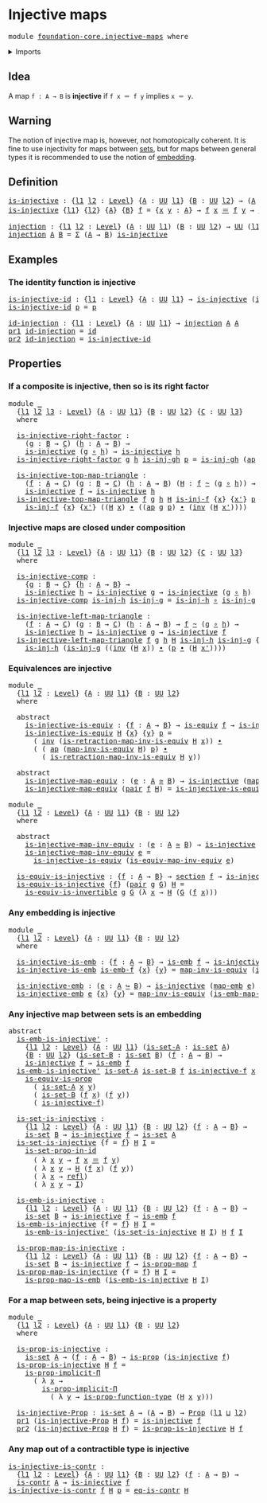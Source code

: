 # Injective maps

<pre class="Agda"><a id="27" class="Keyword">module</a> <a id="34" href="foundation-core.injective-maps.html" class="Module">foundation-core.injective-maps</a> <a id="65" class="Keyword">where</a>
</pre>
<details><summary>Imports</summary>

<pre class="Agda"><a id="121" class="Keyword">open</a> <a id="126" class="Keyword">import</a> <a id="133" href="foundation.action-on-identifications-functions.html" class="Module">foundation.action-on-identifications-functions</a>
<a id="180" class="Keyword">open</a> <a id="185" class="Keyword">import</a> <a id="192" href="foundation.dependent-pair-types.html" class="Module">foundation.dependent-pair-types</a>
<a id="224" class="Keyword">open</a> <a id="229" class="Keyword">import</a> <a id="236" href="foundation.universe-levels.html" class="Module">foundation.universe-levels</a>

<a id="264" class="Keyword">open</a> <a id="269" class="Keyword">import</a> <a id="276" href="foundation-core.contractible-types.html" class="Module">foundation-core.contractible-types</a>
<a id="311" class="Keyword">open</a> <a id="316" class="Keyword">import</a> <a id="323" href="foundation-core.embeddings.html" class="Module">foundation-core.embeddings</a>
<a id="350" class="Keyword">open</a> <a id="355" class="Keyword">import</a> <a id="362" href="foundation-core.equivalences.html" class="Module">foundation-core.equivalences</a>
<a id="391" class="Keyword">open</a> <a id="396" class="Keyword">import</a> <a id="403" href="foundation-core.function-types.html" class="Module">foundation-core.function-types</a>
<a id="434" class="Keyword">open</a> <a id="439" class="Keyword">import</a> <a id="446" href="foundation-core.homotopies.html" class="Module">foundation-core.homotopies</a>
<a id="473" class="Keyword">open</a> <a id="478" class="Keyword">import</a> <a id="485" href="foundation-core.identity-types.html" class="Module">foundation-core.identity-types</a>
<a id="516" class="Keyword">open</a> <a id="521" class="Keyword">import</a> <a id="528" href="foundation-core.propositional-maps.html" class="Module">foundation-core.propositional-maps</a>
<a id="563" class="Keyword">open</a> <a id="568" class="Keyword">import</a> <a id="575" href="foundation-core.propositions.html" class="Module">foundation-core.propositions</a>
<a id="604" class="Keyword">open</a> <a id="609" class="Keyword">import</a> <a id="616" href="foundation-core.sections.html" class="Module">foundation-core.sections</a>
<a id="641" class="Keyword">open</a> <a id="646" class="Keyword">import</a> <a id="653" href="foundation-core.sets.html" class="Module">foundation-core.sets</a>
</pre>
</details>

## Idea

A map `f : A → B` is **injective** if `f x ＝ f y` implies `x ＝ y`.

## Warning

The notion of injective map is, however, not homotopically coherent. It is fine
to use injectivity for maps between [sets](foundation-core.sets.md), but for
maps between general types it is recommended to use the notion of
[embedding](foundation-core.embeddings.md).

## Definition

<pre class="Agda"><a id="is-injective"></a><a id="1071" href="foundation-core.injective-maps.html#1071" class="Function">is-injective</a> <a id="1084" class="Symbol">:</a> <a id="1086" class="Symbol">{</a><a id="1087" href="foundation-core.injective-maps.html#1087" class="Bound">l1</a> <a id="1090" href="foundation-core.injective-maps.html#1090" class="Bound">l2</a> <a id="1093" class="Symbol">:</a> <a id="1095" href="Agda.Primitive.html#742" class="Postulate">Level</a><a id="1100" class="Symbol">}</a> <a id="1102" class="Symbol">{</a><a id="1103" href="foundation-core.injective-maps.html#1103" class="Bound">A</a> <a id="1105" class="Symbol">:</a> <a id="1107" href="Agda.Primitive.html#388" class="Primitive">UU</a> <a id="1110" href="foundation-core.injective-maps.html#1087" class="Bound">l1</a><a id="1112" class="Symbol">}</a> <a id="1114" class="Symbol">{</a><a id="1115" href="foundation-core.injective-maps.html#1115" class="Bound">B</a> <a id="1117" class="Symbol">:</a> <a id="1119" href="Agda.Primitive.html#388" class="Primitive">UU</a> <a id="1122" href="foundation-core.injective-maps.html#1090" class="Bound">l2</a><a id="1124" class="Symbol">}</a> <a id="1126" class="Symbol">→</a> <a id="1128" class="Symbol">(</a><a id="1129" href="foundation-core.injective-maps.html#1103" class="Bound">A</a> <a id="1131" class="Symbol">→</a> <a id="1133" href="foundation-core.injective-maps.html#1115" class="Bound">B</a><a id="1134" class="Symbol">)</a> <a id="1136" class="Symbol">→</a> <a id="1138" href="Agda.Primitive.html#388" class="Primitive">UU</a> <a id="1141" class="Symbol">(</a><a id="1142" href="foundation-core.injective-maps.html#1087" class="Bound">l1</a> <a id="1145" href="Agda.Primitive.html#961" class="Primitive Operator">⊔</a> <a id="1147" href="foundation-core.injective-maps.html#1090" class="Bound">l2</a><a id="1149" class="Symbol">)</a>
<a id="1151" href="foundation-core.injective-maps.html#1071" class="Function">is-injective</a> <a id="1164" class="Symbol">{</a><a id="1165" href="foundation-core.injective-maps.html#1165" class="Bound">l1</a><a id="1167" class="Symbol">}</a> <a id="1169" class="Symbol">{</a><a id="1170" href="foundation-core.injective-maps.html#1170" class="Bound">l2</a><a id="1172" class="Symbol">}</a> <a id="1174" class="Symbol">{</a><a id="1175" href="foundation-core.injective-maps.html#1175" class="Bound">A</a><a id="1176" class="Symbol">}</a> <a id="1178" class="Symbol">{</a><a id="1179" href="foundation-core.injective-maps.html#1179" class="Bound">B</a><a id="1180" class="Symbol">}</a> <a id="1182" href="foundation-core.injective-maps.html#1182" class="Bound">f</a> <a id="1184" class="Symbol">=</a> <a id="1186" class="Symbol">{</a><a id="1187" href="foundation-core.injective-maps.html#1187" class="Bound">x</a> <a id="1189" href="foundation-core.injective-maps.html#1189" class="Bound">y</a> <a id="1191" class="Symbol">:</a> <a id="1193" href="foundation-core.injective-maps.html#1175" class="Bound">A</a><a id="1194" class="Symbol">}</a> <a id="1196" class="Symbol">→</a> <a id="1198" href="foundation-core.injective-maps.html#1182" class="Bound">f</a> <a id="1200" href="foundation-core.injective-maps.html#1187" class="Bound">x</a> <a id="1202" href="foundation-core.identity-types.html#1953" class="Function Operator">＝</a> <a id="1204" href="foundation-core.injective-maps.html#1182" class="Bound">f</a> <a id="1206" href="foundation-core.injective-maps.html#1189" class="Bound">y</a> <a id="1208" class="Symbol">→</a> <a id="1210" href="foundation-core.injective-maps.html#1187" class="Bound">x</a> <a id="1212" href="foundation-core.identity-types.html#1953" class="Function Operator">＝</a> <a id="1214" href="foundation-core.injective-maps.html#1189" class="Bound">y</a>

<a id="injection"></a><a id="1217" href="foundation-core.injective-maps.html#1217" class="Function">injection</a> <a id="1227" class="Symbol">:</a> <a id="1229" class="Symbol">{</a><a id="1230" href="foundation-core.injective-maps.html#1230" class="Bound">l1</a> <a id="1233" href="foundation-core.injective-maps.html#1233" class="Bound">l2</a> <a id="1236" class="Symbol">:</a> <a id="1238" href="Agda.Primitive.html#742" class="Postulate">Level</a><a id="1243" class="Symbol">}</a> <a id="1245" class="Symbol">(</a><a id="1246" href="foundation-core.injective-maps.html#1246" class="Bound">A</a> <a id="1248" class="Symbol">:</a> <a id="1250" href="Agda.Primitive.html#388" class="Primitive">UU</a> <a id="1253" href="foundation-core.injective-maps.html#1230" class="Bound">l1</a><a id="1255" class="Symbol">)</a> <a id="1257" class="Symbol">(</a><a id="1258" href="foundation-core.injective-maps.html#1258" class="Bound">B</a> <a id="1260" class="Symbol">:</a> <a id="1262" href="Agda.Primitive.html#388" class="Primitive">UU</a> <a id="1265" href="foundation-core.injective-maps.html#1233" class="Bound">l2</a><a id="1267" class="Symbol">)</a> <a id="1269" class="Symbol">→</a> <a id="1271" href="Agda.Primitive.html#388" class="Primitive">UU</a> <a id="1274" class="Symbol">(</a><a id="1275" href="foundation-core.injective-maps.html#1230" class="Bound">l1</a> <a id="1278" href="Agda.Primitive.html#961" class="Primitive Operator">⊔</a> <a id="1280" href="foundation-core.injective-maps.html#1233" class="Bound">l2</a><a id="1282" class="Symbol">)</a>
<a id="1284" href="foundation-core.injective-maps.html#1217" class="Function">injection</a> <a id="1294" href="foundation-core.injective-maps.html#1294" class="Bound">A</a> <a id="1296" href="foundation-core.injective-maps.html#1296" class="Bound">B</a> <a id="1298" class="Symbol">=</a> <a id="1300" href="foundation.dependent-pair-types.html#505" class="Record">Σ</a> <a id="1302" class="Symbol">(</a><a id="1303" href="foundation-core.injective-maps.html#1294" class="Bound">A</a> <a id="1305" class="Symbol">→</a> <a id="1307" href="foundation-core.injective-maps.html#1296" class="Bound">B</a><a id="1308" class="Symbol">)</a> <a id="1310" href="foundation-core.injective-maps.html#1071" class="Function">is-injective</a>
</pre>
## Examples

### The identity function is injective

<pre class="Agda"><a id="is-injective-id"></a><a id="1389" href="foundation-core.injective-maps.html#1389" class="Function">is-injective-id</a> <a id="1405" class="Symbol">:</a> <a id="1407" class="Symbol">{</a><a id="1408" href="foundation-core.injective-maps.html#1408" class="Bound">l1</a> <a id="1411" class="Symbol">:</a> <a id="1413" href="Agda.Primitive.html#742" class="Postulate">Level</a><a id="1418" class="Symbol">}</a> <a id="1420" class="Symbol">{</a><a id="1421" href="foundation-core.injective-maps.html#1421" class="Bound">A</a> <a id="1423" class="Symbol">:</a> <a id="1425" href="Agda.Primitive.html#388" class="Primitive">UU</a> <a id="1428" href="foundation-core.injective-maps.html#1408" class="Bound">l1</a><a id="1430" class="Symbol">}</a> <a id="1432" class="Symbol">→</a> <a id="1434" href="foundation-core.injective-maps.html#1071" class="Function">is-injective</a> <a id="1447" class="Symbol">(</a><a id="1448" href="foundation-core.function-types.html#307" class="Function">id</a> <a id="1451" class="Symbol">{</a><a id="1452" class="Argument">A</a> <a id="1454" class="Symbol">=</a> <a id="1456" href="foundation-core.injective-maps.html#1421" class="Bound">A</a><a id="1457" class="Symbol">})</a>
<a id="1460" href="foundation-core.injective-maps.html#1389" class="Function">is-injective-id</a> <a id="1476" href="foundation-core.injective-maps.html#1476" class="Bound">p</a> <a id="1478" class="Symbol">=</a> <a id="1480" href="foundation-core.injective-maps.html#1476" class="Bound">p</a>

<a id="id-injection"></a><a id="1483" href="foundation-core.injective-maps.html#1483" class="Function">id-injection</a> <a id="1496" class="Symbol">:</a> <a id="1498" class="Symbol">{</a><a id="1499" href="foundation-core.injective-maps.html#1499" class="Bound">l1</a> <a id="1502" class="Symbol">:</a> <a id="1504" href="Agda.Primitive.html#742" class="Postulate">Level</a><a id="1509" class="Symbol">}</a> <a id="1511" class="Symbol">{</a><a id="1512" href="foundation-core.injective-maps.html#1512" class="Bound">A</a> <a id="1514" class="Symbol">:</a> <a id="1516" href="Agda.Primitive.html#388" class="Primitive">UU</a> <a id="1519" href="foundation-core.injective-maps.html#1499" class="Bound">l1</a><a id="1521" class="Symbol">}</a> <a id="1523" class="Symbol">→</a> <a id="1525" href="foundation-core.injective-maps.html#1217" class="Function">injection</a> <a id="1535" href="foundation-core.injective-maps.html#1512" class="Bound">A</a> <a id="1537" href="foundation-core.injective-maps.html#1512" class="Bound">A</a>
<a id="1539" href="foundation.dependent-pair-types.html#603" class="Field">pr1</a> <a id="1543" href="foundation-core.injective-maps.html#1483" class="Function">id-injection</a> <a id="1556" class="Symbol">=</a> <a id="1558" href="foundation-core.function-types.html#307" class="Function">id</a>
<a id="1561" href="foundation.dependent-pair-types.html#615" class="Field">pr2</a> <a id="1565" href="foundation-core.injective-maps.html#1483" class="Function">id-injection</a> <a id="1578" class="Symbol">=</a> <a id="1580" href="foundation-core.injective-maps.html#1389" class="Function">is-injective-id</a>
</pre>
## Properties

### If a composite is injective, then so is its right factor

<pre class="Agda"><a id="1686" class="Keyword">module</a> <a id="1693" href="foundation-core.injective-maps.html#1693" class="Module">_</a>
  <a id="1697" class="Symbol">{</a><a id="1698" href="foundation-core.injective-maps.html#1698" class="Bound">l1</a> <a id="1701" href="foundation-core.injective-maps.html#1701" class="Bound">l2</a> <a id="1704" href="foundation-core.injective-maps.html#1704" class="Bound">l3</a> <a id="1707" class="Symbol">:</a> <a id="1709" href="Agda.Primitive.html#742" class="Postulate">Level</a><a id="1714" class="Symbol">}</a> <a id="1716" class="Symbol">{</a><a id="1717" href="foundation-core.injective-maps.html#1717" class="Bound">A</a> <a id="1719" class="Symbol">:</a> <a id="1721" href="Agda.Primitive.html#388" class="Primitive">UU</a> <a id="1724" href="foundation-core.injective-maps.html#1698" class="Bound">l1</a><a id="1726" class="Symbol">}</a> <a id="1728" class="Symbol">{</a><a id="1729" href="foundation-core.injective-maps.html#1729" class="Bound">B</a> <a id="1731" class="Symbol">:</a> <a id="1733" href="Agda.Primitive.html#388" class="Primitive">UU</a> <a id="1736" href="foundation-core.injective-maps.html#1701" class="Bound">l2</a><a id="1738" class="Symbol">}</a> <a id="1740" class="Symbol">{</a><a id="1741" href="foundation-core.injective-maps.html#1741" class="Bound">C</a> <a id="1743" class="Symbol">:</a> <a id="1745" href="Agda.Primitive.html#388" class="Primitive">UU</a> <a id="1748" href="foundation-core.injective-maps.html#1704" class="Bound">l3</a><a id="1750" class="Symbol">}</a>
  <a id="1754" class="Keyword">where</a>

  <a id="1763" href="foundation-core.injective-maps.html#1763" class="Function">is-injective-right-factor</a> <a id="1789" class="Symbol">:</a>
    <a id="1795" class="Symbol">(</a><a id="1796" href="foundation-core.injective-maps.html#1796" class="Bound">g</a> <a id="1798" class="Symbol">:</a> <a id="1800" href="foundation-core.injective-maps.html#1729" class="Bound">B</a> <a id="1802" class="Symbol">→</a> <a id="1804" href="foundation-core.injective-maps.html#1741" class="Bound">C</a><a id="1805" class="Symbol">)</a> <a id="1807" class="Symbol">(</a><a id="1808" href="foundation-core.injective-maps.html#1808" class="Bound">h</a> <a id="1810" class="Symbol">:</a> <a id="1812" href="foundation-core.injective-maps.html#1717" class="Bound">A</a> <a id="1814" class="Symbol">→</a> <a id="1816" href="foundation-core.injective-maps.html#1729" class="Bound">B</a><a id="1817" class="Symbol">)</a> <a id="1819" class="Symbol">→</a>
    <a id="1825" href="foundation-core.injective-maps.html#1071" class="Function">is-injective</a> <a id="1838" class="Symbol">(</a><a id="1839" href="foundation-core.injective-maps.html#1796" class="Bound">g</a> <a id="1841" href="foundation-core.function-types.html#455" class="Function Operator">∘</a> <a id="1843" href="foundation-core.injective-maps.html#1808" class="Bound">h</a><a id="1844" class="Symbol">)</a> <a id="1846" class="Symbol">→</a> <a id="1848" href="foundation-core.injective-maps.html#1071" class="Function">is-injective</a> <a id="1861" href="foundation-core.injective-maps.html#1808" class="Bound">h</a>
  <a id="1865" href="foundation-core.injective-maps.html#1763" class="Function">is-injective-right-factor</a> <a id="1891" href="foundation-core.injective-maps.html#1891" class="Bound">g</a> <a id="1893" href="foundation-core.injective-maps.html#1893" class="Bound">h</a> <a id="1895" href="foundation-core.injective-maps.html#1895" class="Bound">is-inj-gh</a> <a id="1905" href="foundation-core.injective-maps.html#1905" class="Bound">p</a> <a id="1907" class="Symbol">=</a> <a id="1909" href="foundation-core.injective-maps.html#1895" class="Bound">is-inj-gh</a> <a id="1919" class="Symbol">(</a><a id="1920" href="foundation.action-on-identifications-functions.html#730" class="Function">ap</a> <a id="1923" href="foundation-core.injective-maps.html#1891" class="Bound">g</a> <a id="1925" href="foundation-core.injective-maps.html#1905" class="Bound">p</a><a id="1926" class="Symbol">)</a>

  <a id="1931" href="foundation-core.injective-maps.html#1931" class="Function">is-injective-top-map-triangle</a> <a id="1961" class="Symbol">:</a>
    <a id="1967" class="Symbol">(</a><a id="1968" href="foundation-core.injective-maps.html#1968" class="Bound">f</a> <a id="1970" class="Symbol">:</a> <a id="1972" href="foundation-core.injective-maps.html#1717" class="Bound">A</a> <a id="1974" class="Symbol">→</a> <a id="1976" href="foundation-core.injective-maps.html#1741" class="Bound">C</a><a id="1977" class="Symbol">)</a> <a id="1979" class="Symbol">(</a><a id="1980" href="foundation-core.injective-maps.html#1980" class="Bound">g</a> <a id="1982" class="Symbol">:</a> <a id="1984" href="foundation-core.injective-maps.html#1729" class="Bound">B</a> <a id="1986" class="Symbol">→</a> <a id="1988" href="foundation-core.injective-maps.html#1741" class="Bound">C</a><a id="1989" class="Symbol">)</a> <a id="1991" class="Symbol">(</a><a id="1992" href="foundation-core.injective-maps.html#1992" class="Bound">h</a> <a id="1994" class="Symbol">:</a> <a id="1996" href="foundation-core.injective-maps.html#1717" class="Bound">A</a> <a id="1998" class="Symbol">→</a> <a id="2000" href="foundation-core.injective-maps.html#1729" class="Bound">B</a><a id="2001" class="Symbol">)</a> <a id="2003" class="Symbol">(</a><a id="2004" href="foundation-core.injective-maps.html#2004" class="Bound">H</a> <a id="2006" class="Symbol">:</a> <a id="2008" href="foundation-core.injective-maps.html#1968" class="Bound">f</a> <a id="2010" href="foundation-core.homotopies.html#2717" class="Function Operator">~</a> <a id="2012" class="Symbol">(</a><a id="2013" href="foundation-core.injective-maps.html#1980" class="Bound">g</a> <a id="2015" href="foundation-core.function-types.html#455" class="Function Operator">∘</a> <a id="2017" href="foundation-core.injective-maps.html#1992" class="Bound">h</a><a id="2018" class="Symbol">))</a> <a id="2021" class="Symbol">→</a>
    <a id="2027" href="foundation-core.injective-maps.html#1071" class="Function">is-injective</a> <a id="2040" href="foundation-core.injective-maps.html#1968" class="Bound">f</a> <a id="2042" class="Symbol">→</a> <a id="2044" href="foundation-core.injective-maps.html#1071" class="Function">is-injective</a> <a id="2057" href="foundation-core.injective-maps.html#1992" class="Bound">h</a>
  <a id="2061" href="foundation-core.injective-maps.html#1931" class="Function">is-injective-top-map-triangle</a> <a id="2091" href="foundation-core.injective-maps.html#2091" class="Bound">f</a> <a id="2093" href="foundation-core.injective-maps.html#2093" class="Bound">g</a> <a id="2095" href="foundation-core.injective-maps.html#2095" class="Bound">h</a> <a id="2097" href="foundation-core.injective-maps.html#2097" class="Bound">H</a> <a id="2099" href="foundation-core.injective-maps.html#2099" class="Bound">is-inj-f</a> <a id="2108" class="Symbol">{</a><a id="2109" href="foundation-core.injective-maps.html#2109" class="Bound">x</a><a id="2110" class="Symbol">}</a> <a id="2112" class="Symbol">{</a><a id="2113" href="foundation-core.injective-maps.html#2113" class="Bound">x&#39;</a><a id="2115" class="Symbol">}</a> <a id="2117" href="foundation-core.injective-maps.html#2117" class="Bound">p</a> <a id="2119" class="Symbol">=</a>
    <a id="2125" href="foundation-core.injective-maps.html#2099" class="Bound">is-inj-f</a> <a id="2134" class="Symbol">{</a><a id="2135" href="foundation-core.injective-maps.html#2109" class="Bound">x</a><a id="2136" class="Symbol">}</a> <a id="2138" class="Symbol">{</a><a id="2139" href="foundation-core.injective-maps.html#2113" class="Bound">x&#39;</a><a id="2141" class="Symbol">}</a> <a id="2143" class="Symbol">((</a><a id="2145" href="foundation-core.injective-maps.html#2097" class="Bound">H</a> <a id="2147" href="foundation-core.injective-maps.html#2109" class="Bound">x</a><a id="2148" class="Symbol">)</a> <a id="2150" href="foundation-core.identity-types.html#2902" class="Function Operator">∙</a> <a id="2152" class="Symbol">((</a><a id="2154" href="foundation.action-on-identifications-functions.html#730" class="Function">ap</a> <a id="2157" href="foundation-core.injective-maps.html#2093" class="Bound">g</a> <a id="2159" href="foundation-core.injective-maps.html#2117" class="Bound">p</a><a id="2160" class="Symbol">)</a> <a id="2162" href="foundation-core.identity-types.html#2902" class="Function Operator">∙</a> <a id="2164" class="Symbol">(</a><a id="2165" href="foundation-core.identity-types.html#3206" class="Function">inv</a> <a id="2169" class="Symbol">(</a><a id="2170" href="foundation-core.injective-maps.html#2097" class="Bound">H</a> <a id="2172" href="foundation-core.injective-maps.html#2113" class="Bound">x&#39;</a><a id="2174" class="Symbol">))))</a>
</pre>
### Injective maps are closed under composition

<pre class="Agda"><a id="2241" class="Keyword">module</a> <a id="2248" href="foundation-core.injective-maps.html#2248" class="Module">_</a>
  <a id="2252" class="Symbol">{</a><a id="2253" href="foundation-core.injective-maps.html#2253" class="Bound">l1</a> <a id="2256" href="foundation-core.injective-maps.html#2256" class="Bound">l2</a> <a id="2259" href="foundation-core.injective-maps.html#2259" class="Bound">l3</a> <a id="2262" class="Symbol">:</a> <a id="2264" href="Agda.Primitive.html#742" class="Postulate">Level</a><a id="2269" class="Symbol">}</a> <a id="2271" class="Symbol">{</a><a id="2272" href="foundation-core.injective-maps.html#2272" class="Bound">A</a> <a id="2274" class="Symbol">:</a> <a id="2276" href="Agda.Primitive.html#388" class="Primitive">UU</a> <a id="2279" href="foundation-core.injective-maps.html#2253" class="Bound">l1</a><a id="2281" class="Symbol">}</a> <a id="2283" class="Symbol">{</a><a id="2284" href="foundation-core.injective-maps.html#2284" class="Bound">B</a> <a id="2286" class="Symbol">:</a> <a id="2288" href="Agda.Primitive.html#388" class="Primitive">UU</a> <a id="2291" href="foundation-core.injective-maps.html#2256" class="Bound">l2</a><a id="2293" class="Symbol">}</a> <a id="2295" class="Symbol">{</a><a id="2296" href="foundation-core.injective-maps.html#2296" class="Bound">C</a> <a id="2298" class="Symbol">:</a> <a id="2300" href="Agda.Primitive.html#388" class="Primitive">UU</a> <a id="2303" href="foundation-core.injective-maps.html#2259" class="Bound">l3</a><a id="2305" class="Symbol">}</a>
  <a id="2309" class="Keyword">where</a>

  <a id="2318" href="foundation-core.injective-maps.html#2318" class="Function">is-injective-comp</a> <a id="2336" class="Symbol">:</a>
    <a id="2342" class="Symbol">{</a><a id="2343" href="foundation-core.injective-maps.html#2343" class="Bound">g</a> <a id="2345" class="Symbol">:</a> <a id="2347" href="foundation-core.injective-maps.html#2284" class="Bound">B</a> <a id="2349" class="Symbol">→</a> <a id="2351" href="foundation-core.injective-maps.html#2296" class="Bound">C</a><a id="2352" class="Symbol">}</a> <a id="2354" class="Symbol">{</a><a id="2355" href="foundation-core.injective-maps.html#2355" class="Bound">h</a> <a id="2357" class="Symbol">:</a> <a id="2359" href="foundation-core.injective-maps.html#2272" class="Bound">A</a> <a id="2361" class="Symbol">→</a> <a id="2363" href="foundation-core.injective-maps.html#2284" class="Bound">B</a><a id="2364" class="Symbol">}</a> <a id="2366" class="Symbol">→</a>
    <a id="2372" href="foundation-core.injective-maps.html#1071" class="Function">is-injective</a> <a id="2385" href="foundation-core.injective-maps.html#2355" class="Bound">h</a> <a id="2387" class="Symbol">→</a> <a id="2389" href="foundation-core.injective-maps.html#1071" class="Function">is-injective</a> <a id="2402" href="foundation-core.injective-maps.html#2343" class="Bound">g</a> <a id="2404" class="Symbol">→</a> <a id="2406" href="foundation-core.injective-maps.html#1071" class="Function">is-injective</a> <a id="2419" class="Symbol">(</a><a id="2420" href="foundation-core.injective-maps.html#2343" class="Bound">g</a> <a id="2422" href="foundation-core.function-types.html#455" class="Function Operator">∘</a> <a id="2424" href="foundation-core.injective-maps.html#2355" class="Bound">h</a><a id="2425" class="Symbol">)</a>
  <a id="2429" href="foundation-core.injective-maps.html#2318" class="Function">is-injective-comp</a> <a id="2447" href="foundation-core.injective-maps.html#2447" class="Bound">is-inj-h</a> <a id="2456" href="foundation-core.injective-maps.html#2456" class="Bound">is-inj-g</a> <a id="2465" class="Symbol">=</a> <a id="2467" href="foundation-core.injective-maps.html#2447" class="Bound">is-inj-h</a> <a id="2476" href="foundation-core.function-types.html#455" class="Function Operator">∘</a> <a id="2478" href="foundation-core.injective-maps.html#2456" class="Bound">is-inj-g</a>

  <a id="2490" href="foundation-core.injective-maps.html#2490" class="Function">is-injective-left-map-triangle</a> <a id="2521" class="Symbol">:</a>
    <a id="2527" class="Symbol">(</a><a id="2528" href="foundation-core.injective-maps.html#2528" class="Bound">f</a> <a id="2530" class="Symbol">:</a> <a id="2532" href="foundation-core.injective-maps.html#2272" class="Bound">A</a> <a id="2534" class="Symbol">→</a> <a id="2536" href="foundation-core.injective-maps.html#2296" class="Bound">C</a><a id="2537" class="Symbol">)</a> <a id="2539" class="Symbol">(</a><a id="2540" href="foundation-core.injective-maps.html#2540" class="Bound">g</a> <a id="2542" class="Symbol">:</a> <a id="2544" href="foundation-core.injective-maps.html#2284" class="Bound">B</a> <a id="2546" class="Symbol">→</a> <a id="2548" href="foundation-core.injective-maps.html#2296" class="Bound">C</a><a id="2549" class="Symbol">)</a> <a id="2551" class="Symbol">(</a><a id="2552" href="foundation-core.injective-maps.html#2552" class="Bound">h</a> <a id="2554" class="Symbol">:</a> <a id="2556" href="foundation-core.injective-maps.html#2272" class="Bound">A</a> <a id="2558" class="Symbol">→</a> <a id="2560" href="foundation-core.injective-maps.html#2284" class="Bound">B</a><a id="2561" class="Symbol">)</a> <a id="2563" class="Symbol">→</a> <a id="2565" href="foundation-core.injective-maps.html#2528" class="Bound">f</a> <a id="2567" href="foundation-core.homotopies.html#2717" class="Function Operator">~</a> <a id="2569" class="Symbol">(</a><a id="2570" href="foundation-core.injective-maps.html#2540" class="Bound">g</a> <a id="2572" href="foundation-core.function-types.html#455" class="Function Operator">∘</a> <a id="2574" href="foundation-core.injective-maps.html#2552" class="Bound">h</a><a id="2575" class="Symbol">)</a> <a id="2577" class="Symbol">→</a>
    <a id="2583" href="foundation-core.injective-maps.html#1071" class="Function">is-injective</a> <a id="2596" href="foundation-core.injective-maps.html#2552" class="Bound">h</a> <a id="2598" class="Symbol">→</a> <a id="2600" href="foundation-core.injective-maps.html#1071" class="Function">is-injective</a> <a id="2613" href="foundation-core.injective-maps.html#2540" class="Bound">g</a> <a id="2615" class="Symbol">→</a> <a id="2617" href="foundation-core.injective-maps.html#1071" class="Function">is-injective</a> <a id="2630" href="foundation-core.injective-maps.html#2528" class="Bound">f</a>
  <a id="2634" href="foundation-core.injective-maps.html#2490" class="Function">is-injective-left-map-triangle</a> <a id="2665" href="foundation-core.injective-maps.html#2665" class="Bound">f</a> <a id="2667" href="foundation-core.injective-maps.html#2667" class="Bound">g</a> <a id="2669" href="foundation-core.injective-maps.html#2669" class="Bound">h</a> <a id="2671" href="foundation-core.injective-maps.html#2671" class="Bound">H</a> <a id="2673" href="foundation-core.injective-maps.html#2673" class="Bound">is-inj-h</a> <a id="2682" href="foundation-core.injective-maps.html#2682" class="Bound">is-inj-g</a> <a id="2691" class="Symbol">{</a><a id="2692" href="foundation-core.injective-maps.html#2692" class="Bound">x</a><a id="2693" class="Symbol">}</a> <a id="2695" class="Symbol">{</a><a id="2696" href="foundation-core.injective-maps.html#2696" class="Bound">x&#39;</a><a id="2698" class="Symbol">}</a> <a id="2700" href="foundation-core.injective-maps.html#2700" class="Bound">p</a> <a id="2702" class="Symbol">=</a>
    <a id="2708" href="foundation-core.injective-maps.html#2673" class="Bound">is-inj-h</a> <a id="2717" class="Symbol">(</a><a id="2718" href="foundation-core.injective-maps.html#2682" class="Bound">is-inj-g</a> <a id="2727" class="Symbol">((</a><a id="2729" href="foundation-core.identity-types.html#3206" class="Function">inv</a> <a id="2733" class="Symbol">(</a><a id="2734" href="foundation-core.injective-maps.html#2671" class="Bound">H</a> <a id="2736" href="foundation-core.injective-maps.html#2692" class="Bound">x</a><a id="2737" class="Symbol">))</a> <a id="2740" href="foundation-core.identity-types.html#2902" class="Function Operator">∙</a> <a id="2742" class="Symbol">(</a><a id="2743" href="foundation-core.injective-maps.html#2700" class="Bound">p</a> <a id="2745" href="foundation-core.identity-types.html#2902" class="Function Operator">∙</a> <a id="2747" class="Symbol">(</a><a id="2748" href="foundation-core.injective-maps.html#2671" class="Bound">H</a> <a id="2750" href="foundation-core.injective-maps.html#2696" class="Bound">x&#39;</a><a id="2752" class="Symbol">))))</a>
</pre>
### Equivalences are injective

<pre class="Agda"><a id="2802" class="Keyword">module</a> <a id="2809" href="foundation-core.injective-maps.html#2809" class="Module">_</a>
  <a id="2813" class="Symbol">{</a><a id="2814" href="foundation-core.injective-maps.html#2814" class="Bound">l1</a> <a id="2817" href="foundation-core.injective-maps.html#2817" class="Bound">l2</a> <a id="2820" class="Symbol">:</a> <a id="2822" href="Agda.Primitive.html#742" class="Postulate">Level</a><a id="2827" class="Symbol">}</a> <a id="2829" class="Symbol">{</a><a id="2830" href="foundation-core.injective-maps.html#2830" class="Bound">A</a> <a id="2832" class="Symbol">:</a> <a id="2834" href="Agda.Primitive.html#388" class="Primitive">UU</a> <a id="2837" href="foundation-core.injective-maps.html#2814" class="Bound">l1</a><a id="2839" class="Symbol">}</a> <a id="2841" class="Symbol">{</a><a id="2842" href="foundation-core.injective-maps.html#2842" class="Bound">B</a> <a id="2844" class="Symbol">:</a> <a id="2846" href="Agda.Primitive.html#388" class="Primitive">UU</a> <a id="2849" href="foundation-core.injective-maps.html#2817" class="Bound">l2</a><a id="2851" class="Symbol">}</a>
  <a id="2855" class="Keyword">where</a>

  <a id="2864" class="Keyword">abstract</a>
    <a id="2877" href="foundation-core.injective-maps.html#2877" class="Function">is-injective-is-equiv</a> <a id="2899" class="Symbol">:</a> <a id="2901" class="Symbol">{</a><a id="2902" href="foundation-core.injective-maps.html#2902" class="Bound">f</a> <a id="2904" class="Symbol">:</a> <a id="2906" href="foundation-core.injective-maps.html#2830" class="Bound">A</a> <a id="2908" class="Symbol">→</a> <a id="2910" href="foundation-core.injective-maps.html#2842" class="Bound">B</a><a id="2911" class="Symbol">}</a> <a id="2913" class="Symbol">→</a> <a id="2915" href="foundation-core.equivalences.html#1647" class="Function">is-equiv</a> <a id="2924" href="foundation-core.injective-maps.html#2902" class="Bound">f</a> <a id="2926" class="Symbol">→</a> <a id="2928" href="foundation-core.injective-maps.html#1071" class="Function">is-injective</a> <a id="2941" href="foundation-core.injective-maps.html#2902" class="Bound">f</a>
    <a id="2947" href="foundation-core.injective-maps.html#2877" class="Function">is-injective-is-equiv</a> <a id="2969" href="foundation-core.injective-maps.html#2969" class="Bound">H</a> <a id="2971" class="Symbol">{</a><a id="2972" href="foundation-core.injective-maps.html#2972" class="Bound">x</a><a id="2973" class="Symbol">}</a> <a id="2975" class="Symbol">{</a><a id="2976" href="foundation-core.injective-maps.html#2976" class="Bound">y</a><a id="2977" class="Symbol">}</a> <a id="2979" href="foundation-core.injective-maps.html#2979" class="Bound">p</a> <a id="2981" class="Symbol">=</a>
      <a id="2989" class="Symbol">(</a> <a id="2991" href="foundation-core.identity-types.html#3206" class="Function">inv</a> <a id="2995" class="Symbol">(</a><a id="2996" href="foundation-core.equivalences.html#6908" class="Function">is-retraction-map-inv-is-equiv</a> <a id="3027" href="foundation-core.injective-maps.html#2969" class="Bound">H</a> <a id="3029" href="foundation-core.injective-maps.html#2972" class="Bound">x</a><a id="3030" class="Symbol">))</a> <a id="3033" href="foundation-core.identity-types.html#2902" class="Function Operator">∙</a>
      <a id="3041" class="Symbol">(</a> <a id="3043" class="Symbol">(</a> <a id="3045" href="foundation.action-on-identifications-functions.html#730" class="Function">ap</a> <a id="3048" class="Symbol">(</a><a id="3049" href="foundation-core.equivalences.html#6669" class="Function">map-inv-is-equiv</a> <a id="3066" href="foundation-core.injective-maps.html#2969" class="Bound">H</a><a id="3067" class="Symbol">)</a> <a id="3069" href="foundation-core.injective-maps.html#2979" class="Bound">p</a><a id="3070" class="Symbol">)</a> <a id="3072" href="foundation-core.identity-types.html#2902" class="Function Operator">∙</a>
        <a id="3082" class="Symbol">(</a> <a id="3084" href="foundation-core.equivalences.html#6908" class="Function">is-retraction-map-inv-is-equiv</a> <a id="3115" href="foundation-core.injective-maps.html#2969" class="Bound">H</a> <a id="3117" href="foundation-core.injective-maps.html#2976" class="Bound">y</a><a id="3118" class="Symbol">))</a>

  <a id="3124" class="Keyword">abstract</a>
    <a id="3137" href="foundation-core.injective-maps.html#3137" class="Function">is-injective-map-equiv</a> <a id="3160" class="Symbol">:</a> <a id="3162" class="Symbol">(</a><a id="3163" href="foundation-core.injective-maps.html#3163" class="Bound">e</a> <a id="3165" class="Symbol">:</a> <a id="3167" href="foundation-core.injective-maps.html#2830" class="Bound">A</a> <a id="3169" href="foundation-core.equivalences.html#2669" class="Function Operator">≃</a> <a id="3171" href="foundation-core.injective-maps.html#2842" class="Bound">B</a><a id="3172" class="Symbol">)</a> <a id="3174" class="Symbol">→</a> <a id="3176" href="foundation-core.injective-maps.html#1071" class="Function">is-injective</a> <a id="3189" class="Symbol">(</a><a id="3190" href="foundation-core.equivalences.html#2869" class="Function">map-equiv</a> <a id="3200" href="foundation-core.injective-maps.html#3163" class="Bound">e</a><a id="3201" class="Symbol">)</a>
    <a id="3207" href="foundation-core.injective-maps.html#3137" class="Function">is-injective-map-equiv</a> <a id="3230" class="Symbol">(</a><a id="3231" href="foundation.dependent-pair-types.html#586" class="InductiveConstructor">pair</a> <a id="3236" href="foundation-core.injective-maps.html#3236" class="Bound">f</a> <a id="3238" href="foundation-core.injective-maps.html#3238" class="Bound">H</a><a id="3239" class="Symbol">)</a> <a id="3241" class="Symbol">=</a> <a id="3243" href="foundation-core.injective-maps.html#2877" class="Function">is-injective-is-equiv</a> <a id="3265" href="foundation-core.injective-maps.html#3238" class="Bound">H</a>

<a id="3268" class="Keyword">module</a> <a id="3275" href="foundation-core.injective-maps.html#3275" class="Module">_</a>
  <a id="3279" class="Symbol">{</a><a id="3280" href="foundation-core.injective-maps.html#3280" class="Bound">l1</a> <a id="3283" href="foundation-core.injective-maps.html#3283" class="Bound">l2</a> <a id="3286" class="Symbol">:</a> <a id="3288" href="Agda.Primitive.html#742" class="Postulate">Level</a><a id="3293" class="Symbol">}</a> <a id="3295" class="Symbol">{</a><a id="3296" href="foundation-core.injective-maps.html#3296" class="Bound">A</a> <a id="3298" class="Symbol">:</a> <a id="3300" href="Agda.Primitive.html#388" class="Primitive">UU</a> <a id="3303" href="foundation-core.injective-maps.html#3280" class="Bound">l1</a><a id="3305" class="Symbol">}</a> <a id="3307" class="Symbol">{</a><a id="3308" href="foundation-core.injective-maps.html#3308" class="Bound">B</a> <a id="3310" class="Symbol">:</a> <a id="3312" href="Agda.Primitive.html#388" class="Primitive">UU</a> <a id="3315" href="foundation-core.injective-maps.html#3283" class="Bound">l2</a><a id="3317" class="Symbol">}</a>
  <a id="3321" class="Keyword">where</a>

  <a id="3330" class="Keyword">abstract</a>
    <a id="3343" href="foundation-core.injective-maps.html#3343" class="Function">is-injective-map-inv-equiv</a> <a id="3370" class="Symbol">:</a> <a id="3372" class="Symbol">(</a><a id="3373" href="foundation-core.injective-maps.html#3373" class="Bound">e</a> <a id="3375" class="Symbol">:</a> <a id="3377" href="foundation-core.injective-maps.html#3296" class="Bound">A</a> <a id="3379" href="foundation-core.equivalences.html#2669" class="Function Operator">≃</a> <a id="3381" href="foundation-core.injective-maps.html#3308" class="Bound">B</a><a id="3382" class="Symbol">)</a> <a id="3384" class="Symbol">→</a> <a id="3386" href="foundation-core.injective-maps.html#1071" class="Function">is-injective</a> <a id="3399" class="Symbol">(</a><a id="3400" href="foundation-core.equivalences.html#7679" class="Function">map-inv-equiv</a> <a id="3414" href="foundation-core.injective-maps.html#3373" class="Bound">e</a><a id="3415" class="Symbol">)</a>
    <a id="3421" href="foundation-core.injective-maps.html#3343" class="Function">is-injective-map-inv-equiv</a> <a id="3448" href="foundation-core.injective-maps.html#3448" class="Bound">e</a> <a id="3450" class="Symbol">=</a>
      <a id="3458" href="foundation-core.injective-maps.html#2877" class="Function">is-injective-is-equiv</a> <a id="3480" class="Symbol">(</a><a id="3481" href="foundation-core.equivalences.html#8341" class="Function">is-equiv-map-inv-equiv</a> <a id="3504" href="foundation-core.injective-maps.html#3448" class="Bound">e</a><a id="3505" class="Symbol">)</a>

  <a id="3510" href="foundation-core.injective-maps.html#3510" class="Function">is-equiv-is-injective</a> <a id="3532" class="Symbol">:</a> <a id="3534" class="Symbol">{</a><a id="3535" href="foundation-core.injective-maps.html#3535" class="Bound">f</a> <a id="3537" class="Symbol">:</a> <a id="3539" href="foundation-core.injective-maps.html#3296" class="Bound">A</a> <a id="3541" class="Symbol">→</a> <a id="3543" href="foundation-core.injective-maps.html#3308" class="Bound">B</a><a id="3544" class="Symbol">}</a> <a id="3546" class="Symbol">→</a> <a id="3548" href="foundation-core.sections.html#1366" class="Function">section</a> <a id="3556" href="foundation-core.injective-maps.html#3535" class="Bound">f</a> <a id="3558" class="Symbol">→</a> <a id="3560" href="foundation-core.injective-maps.html#1071" class="Function">is-injective</a> <a id="3573" href="foundation-core.injective-maps.html#3535" class="Bound">f</a> <a id="3575" class="Symbol">→</a> <a id="3577" href="foundation-core.equivalences.html#1647" class="Function">is-equiv</a> <a id="3586" href="foundation-core.injective-maps.html#3535" class="Bound">f</a>
  <a id="3590" href="foundation-core.injective-maps.html#3510" class="Function">is-equiv-is-injective</a> <a id="3612" class="Symbol">{</a><a id="3613" href="foundation-core.injective-maps.html#3613" class="Bound">f</a><a id="3614" class="Symbol">}</a> <a id="3616" class="Symbol">(</a><a id="3617" href="foundation.dependent-pair-types.html#586" class="InductiveConstructor">pair</a> <a id="3622" href="foundation-core.injective-maps.html#3622" class="Bound">g</a> <a id="3624" href="foundation-core.injective-maps.html#3624" class="Bound">G</a><a id="3625" class="Symbol">)</a> <a id="3627" href="foundation-core.injective-maps.html#3627" class="Bound">H</a> <a id="3629" class="Symbol">=</a>
    <a id="3635" href="foundation-core.equivalences.html#5122" class="Function">is-equiv-is-invertible</a> <a id="3658" href="foundation-core.injective-maps.html#3622" class="Bound">g</a> <a id="3660" href="foundation-core.injective-maps.html#3624" class="Bound">G</a> <a id="3662" class="Symbol">(λ</a> <a id="3665" href="foundation-core.injective-maps.html#3665" class="Bound">x</a> <a id="3667" class="Symbol">→</a> <a id="3669" href="foundation-core.injective-maps.html#3627" class="Bound">H</a> <a id="3671" class="Symbol">(</a><a id="3672" href="foundation-core.injective-maps.html#3624" class="Bound">G</a> <a id="3674" class="Symbol">(</a><a id="3675" href="foundation-core.injective-maps.html#3613" class="Bound">f</a> <a id="3677" href="foundation-core.injective-maps.html#3665" class="Bound">x</a><a id="3678" class="Symbol">)))</a>
</pre>
### Any embedding is injective

<pre class="Agda"><a id="3727" class="Keyword">module</a> <a id="3734" href="foundation-core.injective-maps.html#3734" class="Module">_</a>
  <a id="3738" class="Symbol">{</a><a id="3739" href="foundation-core.injective-maps.html#3739" class="Bound">l1</a> <a id="3742" href="foundation-core.injective-maps.html#3742" class="Bound">l2</a> <a id="3745" class="Symbol">:</a> <a id="3747" href="Agda.Primitive.html#742" class="Postulate">Level</a><a id="3752" class="Symbol">}</a> <a id="3754" class="Symbol">{</a><a id="3755" href="foundation-core.injective-maps.html#3755" class="Bound">A</a> <a id="3757" class="Symbol">:</a> <a id="3759" href="Agda.Primitive.html#388" class="Primitive">UU</a> <a id="3762" href="foundation-core.injective-maps.html#3739" class="Bound">l1</a><a id="3764" class="Symbol">}</a> <a id="3766" class="Symbol">{</a><a id="3767" href="foundation-core.injective-maps.html#3767" class="Bound">B</a> <a id="3769" class="Symbol">:</a> <a id="3771" href="Agda.Primitive.html#388" class="Primitive">UU</a> <a id="3774" href="foundation-core.injective-maps.html#3742" class="Bound">l2</a><a id="3776" class="Symbol">}</a>
  <a id="3780" class="Keyword">where</a>

  <a id="3789" href="foundation-core.injective-maps.html#3789" class="Function">is-injective-is-emb</a> <a id="3809" class="Symbol">:</a> <a id="3811" class="Symbol">{</a><a id="3812" href="foundation-core.injective-maps.html#3812" class="Bound">f</a> <a id="3814" class="Symbol">:</a> <a id="3816" href="foundation-core.injective-maps.html#3755" class="Bound">A</a> <a id="3818" class="Symbol">→</a> <a id="3820" href="foundation-core.injective-maps.html#3767" class="Bound">B</a><a id="3821" class="Symbol">}</a> <a id="3823" class="Symbol">→</a> <a id="3825" href="foundation-core.embeddings.html#1086" class="Function">is-emb</a> <a id="3832" href="foundation-core.injective-maps.html#3812" class="Bound">f</a> <a id="3834" class="Symbol">→</a> <a id="3836" href="foundation-core.injective-maps.html#1071" class="Function">is-injective</a> <a id="3849" href="foundation-core.injective-maps.html#3812" class="Bound">f</a>
  <a id="3853" href="foundation-core.injective-maps.html#3789" class="Function">is-injective-is-emb</a> <a id="3873" href="foundation-core.injective-maps.html#3873" class="Bound">is-emb-f</a> <a id="3882" class="Symbol">{</a><a id="3883" href="foundation-core.injective-maps.html#3883" class="Bound">x</a><a id="3884" class="Symbol">}</a> <a id="3886" class="Symbol">{</a><a id="3887" href="foundation-core.injective-maps.html#3887" class="Bound">y</a><a id="3888" class="Symbol">}</a> <a id="3890" class="Symbol">=</a> <a id="3892" href="foundation-core.equivalences.html#6669" class="Function">map-inv-is-equiv</a> <a id="3909" class="Symbol">(</a><a id="3910" href="foundation-core.injective-maps.html#3873" class="Bound">is-emb-f</a> <a id="3919" href="foundation-core.injective-maps.html#3883" class="Bound">x</a> <a id="3921" href="foundation-core.injective-maps.html#3887" class="Bound">y</a><a id="3922" class="Symbol">)</a>

  <a id="3927" href="foundation-core.injective-maps.html#3927" class="Function">is-injective-emb</a> <a id="3944" class="Symbol">:</a> <a id="3946" class="Symbol">(</a><a id="3947" href="foundation-core.injective-maps.html#3947" class="Bound">e</a> <a id="3949" class="Symbol">:</a> <a id="3951" href="foundation-core.injective-maps.html#3755" class="Bound">A</a> <a id="3953" href="foundation-core.embeddings.html#1495" class="Function Operator">↪</a> <a id="3955" href="foundation-core.injective-maps.html#3767" class="Bound">B</a><a id="3956" class="Symbol">)</a> <a id="3958" class="Symbol">→</a> <a id="3960" href="foundation-core.injective-maps.html#1071" class="Function">is-injective</a> <a id="3973" class="Symbol">(</a><a id="3974" href="foundation-core.embeddings.html#1638" class="Function">map-emb</a> <a id="3982" href="foundation-core.injective-maps.html#3947" class="Bound">e</a><a id="3983" class="Symbol">)</a>
  <a id="3987" href="foundation-core.injective-maps.html#3927" class="Function">is-injective-emb</a> <a id="4004" href="foundation-core.injective-maps.html#4004" class="Bound">e</a> <a id="4006" class="Symbol">{</a><a id="4007" href="foundation-core.injective-maps.html#4007" class="Bound">x</a><a id="4008" class="Symbol">}</a> <a id="4010" class="Symbol">{</a><a id="4011" href="foundation-core.injective-maps.html#4011" class="Bound">y</a><a id="4012" class="Symbol">}</a> <a id="4014" class="Symbol">=</a> <a id="4016" href="foundation-core.equivalences.html#6669" class="Function">map-inv-is-equiv</a> <a id="4033" class="Symbol">(</a><a id="4034" href="foundation-core.embeddings.html#1681" class="Function">is-emb-map-emb</a> <a id="4049" href="foundation-core.injective-maps.html#4004" class="Bound">e</a> <a id="4051" href="foundation-core.injective-maps.html#4007" class="Bound">x</a> <a id="4053" href="foundation-core.injective-maps.html#4011" class="Bound">y</a><a id="4054" class="Symbol">)</a>
</pre>
### Any injective map between sets is an embedding

<pre class="Agda"><a id="4121" class="Keyword">abstract</a>
  <a id="is-emb-is-injective&#39;"></a><a id="4132" href="foundation-core.injective-maps.html#4132" class="Function">is-emb-is-injective&#39;</a> <a id="4153" class="Symbol">:</a>
    <a id="4159" class="Symbol">{</a><a id="4160" href="foundation-core.injective-maps.html#4160" class="Bound">l1</a> <a id="4163" href="foundation-core.injective-maps.html#4163" class="Bound">l2</a> <a id="4166" class="Symbol">:</a> <a id="4168" href="Agda.Primitive.html#742" class="Postulate">Level</a><a id="4173" class="Symbol">}</a> <a id="4175" class="Symbol">{</a><a id="4176" href="foundation-core.injective-maps.html#4176" class="Bound">A</a> <a id="4178" class="Symbol">:</a> <a id="4180" href="Agda.Primitive.html#388" class="Primitive">UU</a> <a id="4183" href="foundation-core.injective-maps.html#4160" class="Bound">l1</a><a id="4185" class="Symbol">}</a> <a id="4187" class="Symbol">(</a><a id="4188" href="foundation-core.injective-maps.html#4188" class="Bound">is-set-A</a> <a id="4197" class="Symbol">:</a> <a id="4199" href="foundation-core.sets.html#614" class="Function">is-set</a> <a id="4206" href="foundation-core.injective-maps.html#4176" class="Bound">A</a><a id="4207" class="Symbol">)</a>
    <a id="4213" class="Symbol">{</a><a id="4214" href="foundation-core.injective-maps.html#4214" class="Bound">B</a> <a id="4216" class="Symbol">:</a> <a id="4218" href="Agda.Primitive.html#388" class="Primitive">UU</a> <a id="4221" href="foundation-core.injective-maps.html#4163" class="Bound">l2</a><a id="4223" class="Symbol">}</a> <a id="4225" class="Symbol">(</a><a id="4226" href="foundation-core.injective-maps.html#4226" class="Bound">is-set-B</a> <a id="4235" class="Symbol">:</a> <a id="4237" href="foundation-core.sets.html#614" class="Function">is-set</a> <a id="4244" href="foundation-core.injective-maps.html#4214" class="Bound">B</a><a id="4245" class="Symbol">)</a> <a id="4247" class="Symbol">(</a><a id="4248" href="foundation-core.injective-maps.html#4248" class="Bound">f</a> <a id="4250" class="Symbol">:</a> <a id="4252" href="foundation-core.injective-maps.html#4176" class="Bound">A</a> <a id="4254" class="Symbol">→</a> <a id="4256" href="foundation-core.injective-maps.html#4214" class="Bound">B</a><a id="4257" class="Symbol">)</a> <a id="4259" class="Symbol">→</a>
    <a id="4265" href="foundation-core.injective-maps.html#1071" class="Function">is-injective</a> <a id="4278" href="foundation-core.injective-maps.html#4248" class="Bound">f</a> <a id="4280" class="Symbol">→</a> <a id="4282" href="foundation-core.embeddings.html#1086" class="Function">is-emb</a> <a id="4289" href="foundation-core.injective-maps.html#4248" class="Bound">f</a>
  <a id="4293" href="foundation-core.injective-maps.html#4132" class="Function">is-emb-is-injective&#39;</a> <a id="4314" href="foundation-core.injective-maps.html#4314" class="Bound">is-set-A</a> <a id="4323" href="foundation-core.injective-maps.html#4323" class="Bound">is-set-B</a> <a id="4332" href="foundation-core.injective-maps.html#4332" class="Bound">f</a> <a id="4334" href="foundation-core.injective-maps.html#4334" class="Bound">is-injective-f</a> <a id="4349" href="foundation-core.injective-maps.html#4349" class="Bound">x</a> <a id="4351" href="foundation-core.injective-maps.html#4351" class="Bound">y</a> <a id="4353" class="Symbol">=</a>
    <a id="4359" href="foundation-core.propositions.html#3233" class="Function">is-equiv-is-prop</a>
      <a id="4382" class="Symbol">(</a> <a id="4384" href="foundation-core.injective-maps.html#4314" class="Bound">is-set-A</a> <a id="4393" href="foundation-core.injective-maps.html#4349" class="Bound">x</a> <a id="4395" href="foundation-core.injective-maps.html#4351" class="Bound">y</a><a id="4396" class="Symbol">)</a>
      <a id="4404" class="Symbol">(</a> <a id="4406" href="foundation-core.injective-maps.html#4323" class="Bound">is-set-B</a> <a id="4415" class="Symbol">(</a><a id="4416" href="foundation-core.injective-maps.html#4332" class="Bound">f</a> <a id="4418" href="foundation-core.injective-maps.html#4349" class="Bound">x</a><a id="4419" class="Symbol">)</a> <a id="4421" class="Symbol">(</a><a id="4422" href="foundation-core.injective-maps.html#4332" class="Bound">f</a> <a id="4424" href="foundation-core.injective-maps.html#4351" class="Bound">y</a><a id="4425" class="Symbol">))</a>
      <a id="4434" class="Symbol">(</a> <a id="4436" href="foundation-core.injective-maps.html#4334" class="Bound">is-injective-f</a><a id="4450" class="Symbol">)</a>

  <a id="is-set-is-injective"></a><a id="4455" href="foundation-core.injective-maps.html#4455" class="Function">is-set-is-injective</a> <a id="4475" class="Symbol">:</a>
    <a id="4481" class="Symbol">{</a><a id="4482" href="foundation-core.injective-maps.html#4482" class="Bound">l1</a> <a id="4485" href="foundation-core.injective-maps.html#4485" class="Bound">l2</a> <a id="4488" class="Symbol">:</a> <a id="4490" href="Agda.Primitive.html#742" class="Postulate">Level</a><a id="4495" class="Symbol">}</a> <a id="4497" class="Symbol">{</a><a id="4498" href="foundation-core.injective-maps.html#4498" class="Bound">A</a> <a id="4500" class="Symbol">:</a> <a id="4502" href="Agda.Primitive.html#388" class="Primitive">UU</a> <a id="4505" href="foundation-core.injective-maps.html#4482" class="Bound">l1</a><a id="4507" class="Symbol">}</a> <a id="4509" class="Symbol">{</a><a id="4510" href="foundation-core.injective-maps.html#4510" class="Bound">B</a> <a id="4512" class="Symbol">:</a> <a id="4514" href="Agda.Primitive.html#388" class="Primitive">UU</a> <a id="4517" href="foundation-core.injective-maps.html#4485" class="Bound">l2</a><a id="4519" class="Symbol">}</a> <a id="4521" class="Symbol">{</a><a id="4522" href="foundation-core.injective-maps.html#4522" class="Bound">f</a> <a id="4524" class="Symbol">:</a> <a id="4526" href="foundation-core.injective-maps.html#4498" class="Bound">A</a> <a id="4528" class="Symbol">→</a> <a id="4530" href="foundation-core.injective-maps.html#4510" class="Bound">B</a><a id="4531" class="Symbol">}</a> <a id="4533" class="Symbol">→</a>
    <a id="4539" href="foundation-core.sets.html#614" class="Function">is-set</a> <a id="4546" href="foundation-core.injective-maps.html#4510" class="Bound">B</a> <a id="4548" class="Symbol">→</a> <a id="4550" href="foundation-core.injective-maps.html#1071" class="Function">is-injective</a> <a id="4563" href="foundation-core.injective-maps.html#4522" class="Bound">f</a> <a id="4565" class="Symbol">→</a> <a id="4567" href="foundation-core.sets.html#614" class="Function">is-set</a> <a id="4574" href="foundation-core.injective-maps.html#4498" class="Bound">A</a>
  <a id="4578" href="foundation-core.injective-maps.html#4455" class="Function">is-set-is-injective</a> <a id="4598" class="Symbol">{</a><a id="4599" class="Argument">f</a> <a id="4601" class="Symbol">=</a> <a id="4603" href="foundation-core.injective-maps.html#4603" class="Bound">f</a><a id="4604" class="Symbol">}</a> <a id="4606" href="foundation-core.injective-maps.html#4606" class="Bound">H</a> <a id="4608" href="foundation-core.injective-maps.html#4608" class="Bound">I</a> <a id="4610" class="Symbol">=</a>
    <a id="4616" href="foundation-core.sets.html#2483" class="Function">is-set-prop-in-id</a>
      <a id="4640" class="Symbol">(</a> <a id="4642" class="Symbol">λ</a> <a id="4644" href="foundation-core.injective-maps.html#4644" class="Bound">x</a> <a id="4646" href="foundation-core.injective-maps.html#4646" class="Bound">y</a> <a id="4648" class="Symbol">→</a> <a id="4650" href="foundation-core.injective-maps.html#4603" class="Bound">f</a> <a id="4652" href="foundation-core.injective-maps.html#4644" class="Bound">x</a> <a id="4654" href="foundation-core.identity-types.html#1953" class="Function Operator">＝</a> <a id="4656" href="foundation-core.injective-maps.html#4603" class="Bound">f</a> <a id="4658" href="foundation-core.injective-maps.html#4646" class="Bound">y</a><a id="4659" class="Symbol">)</a>
      <a id="4667" class="Symbol">(</a> <a id="4669" class="Symbol">λ</a> <a id="4671" href="foundation-core.injective-maps.html#4671" class="Bound">x</a> <a id="4673" href="foundation-core.injective-maps.html#4673" class="Bound">y</a> <a id="4675" class="Symbol">→</a> <a id="4677" href="foundation-core.injective-maps.html#4606" class="Bound">H</a> <a id="4679" class="Symbol">(</a><a id="4680" href="foundation-core.injective-maps.html#4603" class="Bound">f</a> <a id="4682" href="foundation-core.injective-maps.html#4671" class="Bound">x</a><a id="4683" class="Symbol">)</a> <a id="4685" class="Symbol">(</a><a id="4686" href="foundation-core.injective-maps.html#4603" class="Bound">f</a> <a id="4688" href="foundation-core.injective-maps.html#4673" class="Bound">y</a><a id="4689" class="Symbol">))</a>
      <a id="4698" class="Symbol">(</a> <a id="4700" class="Symbol">λ</a> <a id="4702" href="foundation-core.injective-maps.html#4702" class="Bound">x</a> <a id="4704" class="Symbol">→</a> <a id="4706" href="foundation-core.identity-types.html#1922" class="InductiveConstructor">refl</a><a id="4710" class="Symbol">)</a>
      <a id="4718" class="Symbol">(</a> <a id="4720" class="Symbol">λ</a> <a id="4722" href="foundation-core.injective-maps.html#4722" class="Bound">x</a> <a id="4724" href="foundation-core.injective-maps.html#4724" class="Bound">y</a> <a id="4726" class="Symbol">→</a> <a id="4728" href="foundation-core.injective-maps.html#4608" class="Bound">I</a><a id="4729" class="Symbol">)</a>

  <a id="is-emb-is-injective"></a><a id="4734" href="foundation-core.injective-maps.html#4734" class="Function">is-emb-is-injective</a> <a id="4754" class="Symbol">:</a>
    <a id="4760" class="Symbol">{</a><a id="4761" href="foundation-core.injective-maps.html#4761" class="Bound">l1</a> <a id="4764" href="foundation-core.injective-maps.html#4764" class="Bound">l2</a> <a id="4767" class="Symbol">:</a> <a id="4769" href="Agda.Primitive.html#742" class="Postulate">Level</a><a id="4774" class="Symbol">}</a> <a id="4776" class="Symbol">{</a><a id="4777" href="foundation-core.injective-maps.html#4777" class="Bound">A</a> <a id="4779" class="Symbol">:</a> <a id="4781" href="Agda.Primitive.html#388" class="Primitive">UU</a> <a id="4784" href="foundation-core.injective-maps.html#4761" class="Bound">l1</a><a id="4786" class="Symbol">}</a> <a id="4788" class="Symbol">{</a><a id="4789" href="foundation-core.injective-maps.html#4789" class="Bound">B</a> <a id="4791" class="Symbol">:</a> <a id="4793" href="Agda.Primitive.html#388" class="Primitive">UU</a> <a id="4796" href="foundation-core.injective-maps.html#4764" class="Bound">l2</a><a id="4798" class="Symbol">}</a> <a id="4800" class="Symbol">{</a><a id="4801" href="foundation-core.injective-maps.html#4801" class="Bound">f</a> <a id="4803" class="Symbol">:</a> <a id="4805" href="foundation-core.injective-maps.html#4777" class="Bound">A</a> <a id="4807" class="Symbol">→</a> <a id="4809" href="foundation-core.injective-maps.html#4789" class="Bound">B</a><a id="4810" class="Symbol">}</a> <a id="4812" class="Symbol">→</a>
    <a id="4818" href="foundation-core.sets.html#614" class="Function">is-set</a> <a id="4825" href="foundation-core.injective-maps.html#4789" class="Bound">B</a> <a id="4827" class="Symbol">→</a> <a id="4829" href="foundation-core.injective-maps.html#1071" class="Function">is-injective</a> <a id="4842" href="foundation-core.injective-maps.html#4801" class="Bound">f</a> <a id="4844" class="Symbol">→</a> <a id="4846" href="foundation-core.embeddings.html#1086" class="Function">is-emb</a> <a id="4853" href="foundation-core.injective-maps.html#4801" class="Bound">f</a>
  <a id="4857" href="foundation-core.injective-maps.html#4734" class="Function">is-emb-is-injective</a> <a id="4877" class="Symbol">{</a><a id="4878" class="Argument">f</a> <a id="4880" class="Symbol">=</a> <a id="4882" href="foundation-core.injective-maps.html#4882" class="Bound">f</a><a id="4883" class="Symbol">}</a> <a id="4885" href="foundation-core.injective-maps.html#4885" class="Bound">H</a> <a id="4887" href="foundation-core.injective-maps.html#4887" class="Bound">I</a> <a id="4889" class="Symbol">=</a>
    <a id="4895" href="foundation-core.injective-maps.html#4132" class="Function">is-emb-is-injective&#39;</a> <a id="4916" class="Symbol">(</a><a id="4917" href="foundation-core.injective-maps.html#4455" class="Function">is-set-is-injective</a> <a id="4937" href="foundation-core.injective-maps.html#4885" class="Bound">H</a> <a id="4939" href="foundation-core.injective-maps.html#4887" class="Bound">I</a><a id="4940" class="Symbol">)</a> <a id="4942" href="foundation-core.injective-maps.html#4885" class="Bound">H</a> <a id="4944" href="foundation-core.injective-maps.html#4882" class="Bound">f</a> <a id="4946" href="foundation-core.injective-maps.html#4887" class="Bound">I</a>

  <a id="is-prop-map-is-injective"></a><a id="4951" href="foundation-core.injective-maps.html#4951" class="Function">is-prop-map-is-injective</a> <a id="4976" class="Symbol">:</a>
    <a id="4982" class="Symbol">{</a><a id="4983" href="foundation-core.injective-maps.html#4983" class="Bound">l1</a> <a id="4986" href="foundation-core.injective-maps.html#4986" class="Bound">l2</a> <a id="4989" class="Symbol">:</a> <a id="4991" href="Agda.Primitive.html#742" class="Postulate">Level</a><a id="4996" class="Symbol">}</a> <a id="4998" class="Symbol">{</a><a id="4999" href="foundation-core.injective-maps.html#4999" class="Bound">A</a> <a id="5001" class="Symbol">:</a> <a id="5003" href="Agda.Primitive.html#388" class="Primitive">UU</a> <a id="5006" href="foundation-core.injective-maps.html#4983" class="Bound">l1</a><a id="5008" class="Symbol">}</a> <a id="5010" class="Symbol">{</a><a id="5011" href="foundation-core.injective-maps.html#5011" class="Bound">B</a> <a id="5013" class="Symbol">:</a> <a id="5015" href="Agda.Primitive.html#388" class="Primitive">UU</a> <a id="5018" href="foundation-core.injective-maps.html#4986" class="Bound">l2</a><a id="5020" class="Symbol">}</a> <a id="5022" class="Symbol">{</a><a id="5023" href="foundation-core.injective-maps.html#5023" class="Bound">f</a> <a id="5025" class="Symbol">:</a> <a id="5027" href="foundation-core.injective-maps.html#4999" class="Bound">A</a> <a id="5029" class="Symbol">→</a> <a id="5031" href="foundation-core.injective-maps.html#5011" class="Bound">B</a><a id="5032" class="Symbol">}</a> <a id="5034" class="Symbol">→</a>
    <a id="5040" href="foundation-core.sets.html#614" class="Function">is-set</a> <a id="5047" href="foundation-core.injective-maps.html#5011" class="Bound">B</a> <a id="5049" class="Symbol">→</a> <a id="5051" href="foundation-core.injective-maps.html#1071" class="Function">is-injective</a> <a id="5064" href="foundation-core.injective-maps.html#5023" class="Bound">f</a> <a id="5066" class="Symbol">→</a> <a id="5068" href="foundation-core.propositional-maps.html#1423" class="Function">is-prop-map</a> <a id="5080" href="foundation-core.injective-maps.html#5023" class="Bound">f</a>
  <a id="5084" href="foundation-core.injective-maps.html#4951" class="Function">is-prop-map-is-injective</a> <a id="5109" class="Symbol">{</a><a id="5110" class="Argument">f</a> <a id="5112" class="Symbol">=</a> <a id="5114" href="foundation-core.injective-maps.html#5114" class="Bound">f</a><a id="5115" class="Symbol">}</a> <a id="5117" href="foundation-core.injective-maps.html#5117" class="Bound">H</a> <a id="5119" href="foundation-core.injective-maps.html#5119" class="Bound">I</a> <a id="5121" class="Symbol">=</a>
    <a id="5127" href="foundation-core.propositional-maps.html#2396" class="Function">is-prop-map-is-emb</a> <a id="5146" class="Symbol">(</a><a id="5147" href="foundation-core.injective-maps.html#4734" class="Function">is-emb-is-injective</a> <a id="5167" href="foundation-core.injective-maps.html#5117" class="Bound">H</a> <a id="5169" href="foundation-core.injective-maps.html#5119" class="Bound">I</a><a id="5170" class="Symbol">)</a>
</pre>
### For a map between sets, being injective is a property

<pre class="Agda"><a id="5244" class="Keyword">module</a> <a id="5251" href="foundation-core.injective-maps.html#5251" class="Module">_</a>
  <a id="5255" class="Symbol">{</a><a id="5256" href="foundation-core.injective-maps.html#5256" class="Bound">l1</a> <a id="5259" href="foundation-core.injective-maps.html#5259" class="Bound">l2</a> <a id="5262" class="Symbol">:</a> <a id="5264" href="Agda.Primitive.html#742" class="Postulate">Level</a><a id="5269" class="Symbol">}</a> <a id="5271" class="Symbol">{</a><a id="5272" href="foundation-core.injective-maps.html#5272" class="Bound">A</a> <a id="5274" class="Symbol">:</a> <a id="5276" href="Agda.Primitive.html#388" class="Primitive">UU</a> <a id="5279" href="foundation-core.injective-maps.html#5256" class="Bound">l1</a><a id="5281" class="Symbol">}</a> <a id="5283" class="Symbol">{</a><a id="5284" href="foundation-core.injective-maps.html#5284" class="Bound">B</a> <a id="5286" class="Symbol">:</a> <a id="5288" href="Agda.Primitive.html#388" class="Primitive">UU</a> <a id="5291" href="foundation-core.injective-maps.html#5259" class="Bound">l2</a><a id="5293" class="Symbol">}</a>
  <a id="5297" class="Keyword">where</a>

  <a id="5306" href="foundation-core.injective-maps.html#5306" class="Function">is-prop-is-injective</a> <a id="5327" class="Symbol">:</a>
    <a id="5333" href="foundation-core.sets.html#614" class="Function">is-set</a> <a id="5340" href="foundation-core.injective-maps.html#5272" class="Bound">A</a> <a id="5342" class="Symbol">→</a> <a id="5344" class="Symbol">(</a><a id="5345" href="foundation-core.injective-maps.html#5345" class="Bound">f</a> <a id="5347" class="Symbol">:</a> <a id="5349" href="foundation-core.injective-maps.html#5272" class="Bound">A</a> <a id="5351" class="Symbol">→</a> <a id="5353" href="foundation-core.injective-maps.html#5284" class="Bound">B</a><a id="5354" class="Symbol">)</a> <a id="5356" class="Symbol">→</a> <a id="5358" href="foundation-core.propositions.html#867" class="Function">is-prop</a> <a id="5366" class="Symbol">(</a><a id="5367" href="foundation-core.injective-maps.html#1071" class="Function">is-injective</a> <a id="5380" href="foundation-core.injective-maps.html#5345" class="Bound">f</a><a id="5381" class="Symbol">)</a>
  <a id="5385" href="foundation-core.injective-maps.html#5306" class="Function">is-prop-is-injective</a> <a id="5406" href="foundation-core.injective-maps.html#5406" class="Bound">H</a> <a id="5408" href="foundation-core.injective-maps.html#5408" class="Bound">f</a> <a id="5410" class="Symbol">=</a>
    <a id="5416" href="foundation-core.propositions.html#6325" class="Function">is-prop-implicit-Π</a>
      <a id="5441" class="Symbol">(</a> <a id="5443" class="Symbol">λ</a> <a id="5445" href="foundation-core.injective-maps.html#5445" class="Bound">x</a> <a id="5447" class="Symbol">→</a>
        <a id="5457" href="foundation-core.propositions.html#6325" class="Function">is-prop-implicit-Π</a>
          <a id="5486" class="Symbol">(</a> <a id="5488" class="Symbol">λ</a> <a id="5490" href="foundation-core.injective-maps.html#5490" class="Bound">y</a> <a id="5492" class="Symbol">→</a> <a id="5494" href="foundation-core.propositions.html#7146" class="Function">is-prop-function-type</a> <a id="5516" class="Symbol">(</a><a id="5517" href="foundation-core.injective-maps.html#5406" class="Bound">H</a> <a id="5519" href="foundation-core.injective-maps.html#5445" class="Bound">x</a> <a id="5521" href="foundation-core.injective-maps.html#5490" class="Bound">y</a><a id="5522" class="Symbol">)))</a>

  <a id="5529" href="foundation-core.injective-maps.html#5529" class="Function">is-injective-Prop</a> <a id="5547" class="Symbol">:</a> <a id="5549" href="foundation-core.sets.html#614" class="Function">is-set</a> <a id="5556" href="foundation-core.injective-maps.html#5272" class="Bound">A</a> <a id="5558" class="Symbol">→</a> <a id="5560" class="Symbol">(</a><a id="5561" href="foundation-core.injective-maps.html#5272" class="Bound">A</a> <a id="5563" class="Symbol">→</a> <a id="5565" href="foundation-core.injective-maps.html#5284" class="Bound">B</a><a id="5566" class="Symbol">)</a> <a id="5568" class="Symbol">→</a> <a id="5570" href="foundation-core.propositions.html#949" class="Function">Prop</a> <a id="5575" class="Symbol">(</a><a id="5576" href="foundation-core.injective-maps.html#5256" class="Bound">l1</a> <a id="5579" href="Agda.Primitive.html#961" class="Primitive Operator">⊔</a> <a id="5581" href="foundation-core.injective-maps.html#5259" class="Bound">l2</a><a id="5583" class="Symbol">)</a>
  <a id="5587" href="foundation.dependent-pair-types.html#603" class="Field">pr1</a> <a id="5591" class="Symbol">(</a><a id="5592" href="foundation-core.injective-maps.html#5529" class="Function">is-injective-Prop</a> <a id="5610" href="foundation-core.injective-maps.html#5610" class="Bound">H</a> <a id="5612" href="foundation-core.injective-maps.html#5612" class="Bound">f</a><a id="5613" class="Symbol">)</a> <a id="5615" class="Symbol">=</a> <a id="5617" href="foundation-core.injective-maps.html#1071" class="Function">is-injective</a> <a id="5630" href="foundation-core.injective-maps.html#5612" class="Bound">f</a>
  <a id="5634" href="foundation.dependent-pair-types.html#615" class="Field">pr2</a> <a id="5638" class="Symbol">(</a><a id="5639" href="foundation-core.injective-maps.html#5529" class="Function">is-injective-Prop</a> <a id="5657" href="foundation-core.injective-maps.html#5657" class="Bound">H</a> <a id="5659" href="foundation-core.injective-maps.html#5659" class="Bound">f</a><a id="5660" class="Symbol">)</a> <a id="5662" class="Symbol">=</a> <a id="5664" href="foundation-core.injective-maps.html#5306" class="Function">is-prop-is-injective</a> <a id="5685" href="foundation-core.injective-maps.html#5657" class="Bound">H</a> <a id="5687" href="foundation-core.injective-maps.html#5659" class="Bound">f</a>
</pre>
### Any map out of a contractible type is injective

<pre class="Agda"><a id="is-injective-is-contr"></a><a id="5755" href="foundation-core.injective-maps.html#5755" class="Function">is-injective-is-contr</a> <a id="5777" class="Symbol">:</a>
  <a id="5781" class="Symbol">{</a><a id="5782" href="foundation-core.injective-maps.html#5782" class="Bound">l1</a> <a id="5785" href="foundation-core.injective-maps.html#5785" class="Bound">l2</a> <a id="5788" class="Symbol">:</a> <a id="5790" href="Agda.Primitive.html#742" class="Postulate">Level</a><a id="5795" class="Symbol">}</a> <a id="5797" class="Symbol">{</a><a id="5798" href="foundation-core.injective-maps.html#5798" class="Bound">A</a> <a id="5800" class="Symbol">:</a> <a id="5802" href="Agda.Primitive.html#388" class="Primitive">UU</a> <a id="5805" href="foundation-core.injective-maps.html#5782" class="Bound">l1</a><a id="5807" class="Symbol">}</a> <a id="5809" class="Symbol">{</a><a id="5810" href="foundation-core.injective-maps.html#5810" class="Bound">B</a> <a id="5812" class="Symbol">:</a> <a id="5814" href="Agda.Primitive.html#388" class="Primitive">UU</a> <a id="5817" href="foundation-core.injective-maps.html#5785" class="Bound">l2</a><a id="5819" class="Symbol">}</a> <a id="5821" class="Symbol">(</a><a id="5822" href="foundation-core.injective-maps.html#5822" class="Bound">f</a> <a id="5824" class="Symbol">:</a> <a id="5826" href="foundation-core.injective-maps.html#5798" class="Bound">A</a> <a id="5828" class="Symbol">→</a> <a id="5830" href="foundation-core.injective-maps.html#5810" class="Bound">B</a><a id="5831" class="Symbol">)</a> <a id="5833" class="Symbol">→</a>
  <a id="5837" href="foundation-core.contractible-types.html#855" class="Function">is-contr</a> <a id="5846" href="foundation-core.injective-maps.html#5798" class="Bound">A</a> <a id="5848" class="Symbol">→</a> <a id="5850" href="foundation-core.injective-maps.html#1071" class="Function">is-injective</a> <a id="5863" href="foundation-core.injective-maps.html#5822" class="Bound">f</a>
<a id="5865" href="foundation-core.injective-maps.html#5755" class="Function">is-injective-is-contr</a> <a id="5887" href="foundation-core.injective-maps.html#5887" class="Bound">f</a> <a id="5889" href="foundation-core.injective-maps.html#5889" class="Bound">H</a> <a id="5891" href="foundation-core.injective-maps.html#5891" class="Bound">p</a> <a id="5893" class="Symbol">=</a> <a id="5895" href="foundation-core.contractible-types.html#1158" class="Function">eq-is-contr</a> <a id="5907" href="foundation-core.injective-maps.html#5889" class="Bound">H</a>
</pre>